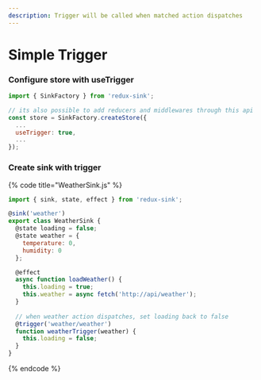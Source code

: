 ```yaml
---
description: Trigger will be called when matched action dispatches
---
```


# Simple Trigger

### Configure store with useTrigger

```javascript
import { SinkFactory } from 'redux-sink';

// its also possible to add reducers and middlewares through this api
const store = SinkFactory.createStore({
  ...
  useTrigger: true,
  ...
});
```

### Create sink with trigger

{% code title="WeatherSink.js" %}
```javascript
import { sink, state, effect } from 'redux-sink';

@sink('weather')
export class WeatherSink {
  @state loading = false;
  @state weather = { 
    temperature: 0,
    humidity: 0
  };

  @effect
  async function loadWeather() {
    this.loading = true;
    this.weather = async fetch('http://api/weather');
  }
  
  // when weather action dispatches, set loading back to false
  @trigger('weather/weather')
  function weatherTrigger(weather) {
    this.loading = false;
  }
}
```
{% endcode %}

